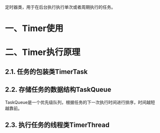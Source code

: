定时器类，用于在后台执行执行单次或者周期执行的任务。

# 一、Timer使用

# 二、Timer执行原理

## 2.1. 任务的包装类TimerTask

## 2.2. 存储任务的数据结构TaskQueue

TaskQueue是一个优先级队列，根据任务的下一次执行时间进行排序，时间越短越靠前。

## 2.3. 执行任务的线程类TimerThread

